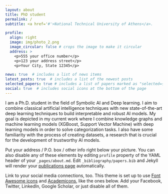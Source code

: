 ```yaml
---
layout: about
title: PhD student
permalink: /
subtitle: <a href='#'>National Technical University of Athens</a>.

profile:
  align: right
  image: img/photo_2.png
  image_circular: false # crops the image to make it circular
  address: >
    <p>555 your office number</p>
    <p>123 your address street</p>
    <p>Your City, State 12345</p>

news: true  # includes a list of news items
latest_posts: true  # includes a list of the newest posts
selected_papers: true # includes a list of papers marked as "selected={true}"
social: true  # includes social icons at the bottom of the page
---
```

I am a Ph.D. student in the field of Symbolic AI and Deep learning. I aim to combine classical artificial intelligence techniques with new state-of-the-art deep learning techniques to build interpretable and robust AI  models. My goal is depicted in my current work where I combine knowledge graphs and machine learning models (XGBoost, Support Vector Machine) with deep learning models in order to solve categorization tasks. I also have some familiarity with the process of creating datasets, a research that is crucial for the development of trustworthy AI models.  


Put your address / P.O. box / other info right below your picture. You can also disable any of these elements by editing `profile` property of the YAML header of your `_pages/about.md`. Edit `_bibliography/papers.bib` and Jekyll will render your [publications page](/al-folio/publications/) automatically.

Link to your social media connections, too. This theme is set up to use [Font Awesome icons](http://fortawesome.github.io/Font-Awesome/) and [Academicons](https://jpswalsh.github.io/academicons/), like the ones below. Add your Facebook, Twitter, LinkedIn, Google Scholar, or just disable all of them.
